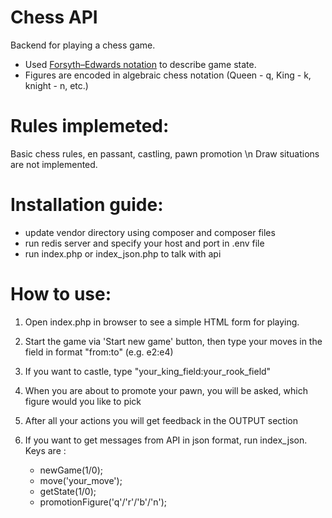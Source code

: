 # Chess API
Backend for playing a chess game.
- Used [Forsyth–Edwards notation](https://en.wikipedia.org/wiki/Forsyth%E2%80%93Edwards_Notation) to describe game state.
- Figures are encoded in algebraic chess notation (Queen - q, King - k, knight - n, etc.)

# Rules implemeted:
Basic chess rules, en passant, castling, pawn promotion \n
Draw situations are not implemented.

# Installation guide:
- update vendor directory using composer and composer files 
- run redis server and specify your host and port in .env file
- run index.php or index_json.php to talk with api

# How to use:
1. Open index.php in browser to see a simple HTML form for playing. 
2. Start the game via 'Start new game' button, then type your moves in the field in format "from:to" (e.g. e2:e4)
3. If you want to castle, type "your_king_field:your_rook_field"
4. When you are about to promote your pawn, you will be asked, which figure would you like to pick

5. After all your actions you will get feedback in the OUTPUT section

6. If you want to get messages from API in json format, run index_json.  Keys are : 
    - newGame(1/0);
    - move('your_move');
    - getState(1/0);
    - promotionFigure('q'/'r'/'b'/'n');
  




